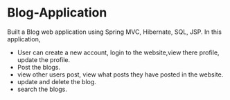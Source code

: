 # Blog-Application

Built a Blog web application using Spring MVC, Hibernate, SQL, JSP. In this application,

* User can create a new account, login to the website,view there profile, update the profile.
* Post the blogs.
* view other users post, view what posts they have posted in the website.
* update and delete the blog.
* search the blogs.
